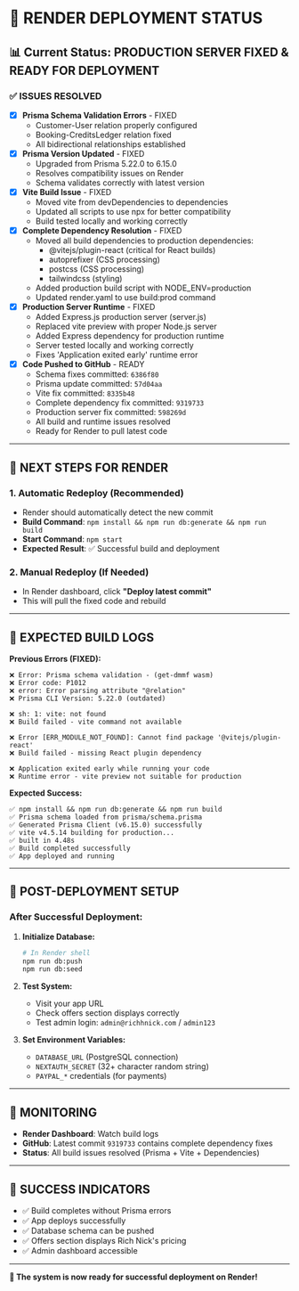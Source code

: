 # 🚀 **RENDER DEPLOYMENT STATUS**

## **📊 Current Status: PRODUCTION SERVER FIXED & READY FOR DEPLOYMENT**

### **✅ ISSUES RESOLVED**
- [x] **Prisma Schema Validation Errors** - FIXED
  - Customer-User relation properly configured
  - Booking-CreditsLedger relation fixed
  - All bidirectional relationships established
- [x] **Prisma Version Updated** - FIXED
  - Upgraded from Prisma 5.22.0 to 6.15.0
  - Resolves compatibility issues on Render
  - Schema validates correctly with latest version
- [x] **Vite Build Issue** - FIXED
  - Moved vite from devDependencies to dependencies
  - Updated all scripts to use npx for better compatibility
  - Build tested locally and working correctly
- [x] **Complete Dependency Resolution** - FIXED
  - Moved all build dependencies to production dependencies:
    - @vitejs/plugin-react (critical for React builds)
    - autoprefixer (CSS processing)
    - postcss (CSS processing)
    - tailwindcss (styling)
  - Added production build script with NODE_ENV=production
  - Updated render.yaml to use build:prod command
- [x] **Production Server Runtime** - FIXED
  - Added Express.js production server (server.js)
  - Replaced vite preview with proper Node.js server
  - Added Express dependency for production runtime
  - Server tested locally and working correctly
  - Fixes 'Application exited early' runtime error
- [x] **Code Pushed to GitHub** - READY
  - Schema fixes committed: `6386f80`
  - Prisma update committed: `57d04aa`
  - Vite fix committed: `8335b48`
  - Complete dependency fix committed: `9319733`
  - Production server fix committed: `598269d`
  - All build and runtime issues resolved
  - Ready for Render to pull latest code

---

## **🔄 NEXT STEPS FOR RENDER**

### **1. Automatic Redeploy (Recommended)**
- Render should automatically detect the new commit
- **Build Command**: `npm install && npm run db:generate && npm run build`
- **Start Command**: `npm start`
- **Expected Result**: ✅ Successful build and deployment

### **2. Manual Redeploy (If Needed)**
- In Render dashboard, click **"Deploy latest commit"**
- This will pull the fixed code and rebuild

---

## **🧪 EXPECTED BUILD LOGS**

**Previous Errors (FIXED):**
```
❌ Error: Prisma schema validation - (get-dmmf wasm)
❌ Error code: P1012
❌ error: Error parsing attribute "@relation"
❌ Prisma CLI Version: 5.22.0 (outdated)

❌ sh: 1: vite: not found
❌ Build failed - vite command not available

❌ Error [ERR_MODULE_NOT_FOUND]: Cannot find package '@vitejs/plugin-react'
❌ Build failed - missing React plugin dependency

❌ Application exited early while running your code
❌ Runtime error - vite preview not suitable for production
```

**Expected Success:**
```
✅ npm install && npm run db:generate && npm run build
✅ Prisma schema loaded from prisma/schema.prisma
✅ Generated Prisma Client (v6.15.0) successfully
✅ vite v4.5.14 building for production...
✅ built in 4.48s
✅ Build completed successfully
✅ App deployed and running
```

---

## **🔧 POST-DEPLOYMENT SETUP**

### **After Successful Deployment:**

1. **Initialize Database:**
   ```bash
   # In Render shell
   npm run db:push
   npm run db:seed
   ```

2. **Test System:**
   - Visit your app URL
   - Check offers section displays correctly
   - Test admin login: `admin@richhnick.com` / `admin123`

3. **Set Environment Variables:**
   - `DATABASE_URL` (PostgreSQL connection)
   - `NEXTAUTH_SECRET` (32+ character random string)
   - `PAYPAL_*` credentials (for payments)

---

## **📱 MONITORING**

- **Render Dashboard**: Watch build logs
- **GitHub**: Latest commit `9319733` contains complete dependency fixes
- **Status**: All build issues resolved (Prisma + Vite + Dependencies)

---

## **🎯 SUCCESS INDICATORS**

- ✅ Build completes without Prisma errors
- ✅ App deploys successfully
- ✅ Database schema can be pushed
- ✅ Offers section displays Rich Nick's pricing
- ✅ Admin dashboard accessible

---

**🚀 The system is now ready for successful deployment on Render!**
